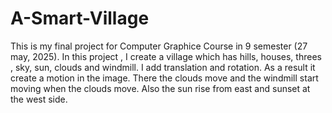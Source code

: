 # A-Smart-Village
This is my final project for Computer Graphice Course in 9 semester (27 may, 2025).
In this project , I create a village which has hills, houses, threes , sky, sun, clouds and windmill.
I add translation and rotation. As a result it create a motion in the image.
There the clouds move and the windmill start moving when the clouds move.
Also the sun rise from east and sunset at the west side.
